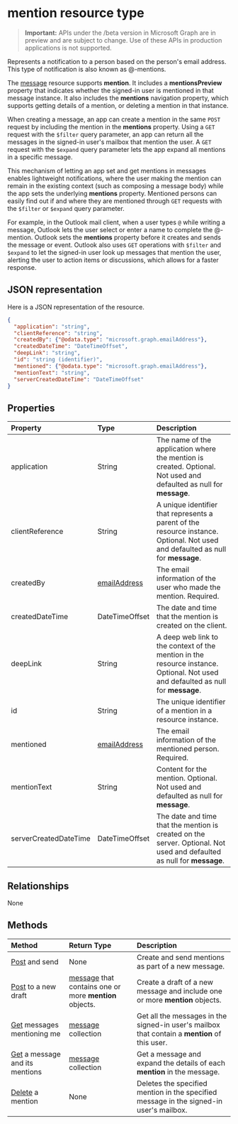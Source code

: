 # mention resource type

> **Important:** APIs under the /beta version in Microsoft Graph are in preview and are subject to change. Use of these APIs in production applications is not supported.

Represents a notification to a person based on the person's email address. This type of notification is also known as 
@-mentions.

The [message](../resources/message.md) resource supports **mention**. It includes a
**mentionsPreview** property that indicates whether the signed-in user is mentioned in that message instance. It also
includes the **mentions** navigation property, which supports getting details of a mention, or deleting a mention in that instance.

When creating a message, an app can create a mention in the same `POST` request by including the mention in 
the **mentions** property. Using a `GET` request with the `$filter` query parameter, an app can return 
all the messages in the signed-in user's mailbox that mention the user. A `GET` request with
the `$expand` query parameter lets the app expand all mentions in a specific message.

This mechanism of letting an app set and get mentions in messages enables lightweight notifications, where the
user making the mention can remain in the existing context (such as composing a message body) while the app sets 
the underlying **mentions** property. Mentioned persons can easily find out if and where they are mentioned 
through `GET` requests with the `$filter` or `$expand` query parameter.  

For example, in the Outlook mail client, when a user types `@` while writing a message, 
Outlook lets the user select or enter a name to complete the @-mention. Outlook sets the **mentions** property before it creates and sends the message or event. Outlook also uses `GET` operations with `$filter` and `$expand` to let the 
signed-in user look up messages that mention the user, alerting the user to action items 
or discussions, which allows for a faster response.


## JSON representation

Here is a JSON representation of the resource.

<!-- {
  "blockType": "resource",
  "optionalProperties": [

  ],
  "@odata.type": "microsoft.graph.mention"
}-->

```json
{
  "application": "string",
  "clientReference": "string",
  "createdBy": {"@odata.type": "microsoft.graph.emailAddress"},
  "createdDateTime": "DateTimeOffset",
  "deepLink": "string",
  "id": "string (identifier)",
  "mentioned": {"@odata.type": "microsoft.graph.emailAddress"},
  "mentionText": "string",
  "serverCreatedDateTime": "DateTimeOffset"
}

```
## Properties
| Property	   | Type	|Description|
|:---------------|:--------|:----------|
|application | String | The name of the application where the mention is created. Optional. Not used and defaulted as null for **message**. |
|clientReference | String | A unique identifier that represents a parent of the resource instance. Optional. Not used and defaulted as null for **message**. |
|createdBy  | [emailAddress](../resources/emailAddress.md) | The email information of the user who made the mention. Required. |
|createdDateTime  |DateTimeOffset |The date and time that the mention is created on the client. |
|deepLink | String | A deep web link to the context of the mention in the resource instance. Optional. Not used and defaulted as null for **message**. |
|id | String| The unique identifier of a mention in a resource instance.|
|mentioned | [emailAddress](../resources/emailAddress.md) | The email information of the mentioned person. Required. |
|mentionText | String | Content for the mention. Optional. Not used and defaulted as null for **message**. |
|serverCreatedDateTime | DateTimeOffset | The date and time that the mention is created on the server. Optional. Not used and defaulted as null for **message**. |

## Relationships
None


## Methods

| Method		   | Return Type	|Description|
|:---------------|:--------|:----------|
|[Post](../api/user_sendmail.md#request-2) and send | None | Create and send mentions as part of a new message.|
|[Post](../api/user_post_messages.md#request-2) to a new draft | [message](../resources/message.md) that contains one or more **mention** objects. | Create a draft of a new message and include one or more **mention** objects.|
|[Get](../api/user_list_messages.md#request-2) messages mentioning me | [message](../resources/message.md) collection | Get all the messages in the signed-in user's mailbox that contain a **mention** of this user.|
|[Get](../api/message_get.md#request-2) a message and its mentions | [message](../resources/message.md) collection | Get a message and expand the details of each **mention** in the message.|
|[Delete](../api/message_delete.md#request-2) a mention | None |Deletes the specified mention in the specified message in the signed-in user's mailbox. |

<!-- uuid: 8fcb5dbc-d5aa-4681-8e31-b001d5168d79
2015-10-25 14:57:30 UTC -->
<!-- {
  "type": "#page.annotation",
  "description": "mention resource",
  "keywords": "",
  "section": "documentation",
  "tocPath": ""
}-->